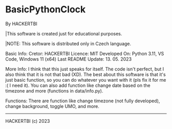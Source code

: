 # BasicPythonClock
By HACKERTBI

|This software is created just for educational purposes.

|NOTE: This software is distributed only in Czech language.


Basic Info:
 Cretor: HACKERTBI
 Licence: MIT
 Developed On: Python 3.11, VS Code, Windows 11 (x64)
 Last README Update: 13. 05. 2023
 
More Info:
 I think that this just speaks for itself. The code isn't perfect, but I also think that it is not that bad (XD). 
 The best about this software is that it's just basic function, so you can do whatever you want with it
 (pls fix it for me :( I need it). 
 You can also add function like change date based on the timezone and more (functions in data/info.py).
 
Functions:
 There are function like change timezone (not fully developed), change background, toggle UMO, and more.
 
------------------
HACKERTBI (c) 2023
